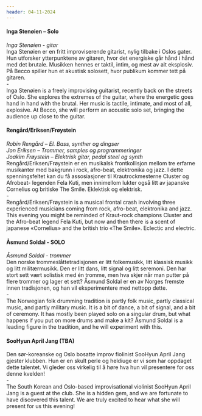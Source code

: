 ```yaml
---
header: 04-11-2024
---
```

#### **Inga Stenøien – Solo**
_Inga Stenøien - gitar_
<br>
Inga Stenøien er en fritt improviserende gitarist, nylig tilbake i Oslos gater. Hun utforsker ytterpunktene av gitaren, hvor det energiske går hånd i hånd med det brutale. Musikken hennes er taktil, intim, og mest av alt eksplosiv. På Becco spiller hun et akustisk solosett, hvor publikum kommer tett på gitaren.
<br>-<br>
Inga Stenøien is a freely improvising guitarist, recently back on the streets of Oslo. She explores the extremes of the guitar, where the energetic goes hand in hand with the brutal. Her music is tactile, intimate, and most of all, explosive. At Becco, she will perform an acoustic solo set, bringing the audience up close to the guitar.

#### **Rengård/<wbr>Eriksen/<wbr>Frøystein**
_Robin Rengård – El. Bass, synther og dingser <br>
Jon Eriksen – Trommer, samples og programmeringer <br>
Joakim Frøystein – Elektrisk gitar, pedal steel og synth_
<br>
Rengård/Eriksen/Frøystein er en musikalsk frontkollisjon mellom tre erfarne musikanter med bakgrunn i rock, afro-beat, elektronika og jazz. I dette spenningsfeltet kan du få assosiasjoner til Krautrockmesterne Cluster og Afrobeat- legenden Fela Kuti, men innimellom lukter også litt av japanske Cornelius og britiske The Smile. Eklektisk og elektrisk.
<br>-<br>
Rengård/Eriksen/Frøystein is a musical frontal crash involving three experienced musicians coming from rock, afro-beat, elektronika and jazz. This evening you might be reminded of Kraut-rock champions Cluster and the Afro-beat legend Fela Kuti, but now and then there is a scent of japanese «Cornelius» and the british trio «The Smile». Eclectic and electric.

#### **Åsmund Soldal - SOLO**
_Åsmund Soldal - trommer_
<br>
Den norske trommeslåttetradisjonen er litt folkemusikk, litt klassisk musikk og litt militærmusikk. Den er litt dans, litt signal og litt seremoni. Den har stort sett vært solistisk med én tromme, men hva skjer når man putter på flere trommer og lager et sett? Åsmund Soldal er en av Norges fremste innen tradisjonen, og han vil eksperimentere med nettopp dette. 
<br>-<br>
The Norwegian folk drumming tradition is partly folk music, partly classical music, and partly military music. It is a bit of dance, a bit of signal, and a bit of ceremony. It has mostly been played solo on a singular drum, but what happens if you put on more drums and make a kit? Åsmund Soldal is a leading figure in the tradition, and he will experiment with this.

#### **SooHyun April Jang (TBA)**

Den sør-koreanske og Oslo bosatte improv fiolinist SooHyun April Jang gjester klubben. Hun er en skult perle og heldiuge er vi som har oppdaget dette talentet. Vi gleder oss virkelig til å høre hva hun vil presentere for oss denne kvelden!
<br>-<br>
The South Korean and Oslo-based improvisational violinist SooHyun April Jang is a guest at the club. She is a hidden gem, and we are fortunate to have discovered this talent. We are truly excited to hear what she will present for us this evening!
